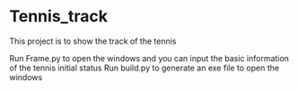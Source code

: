 # Tennis_track
This project is to show the track of the tennis

Run Frame.py to open the windows and you can input the basic information of the tennis initial status
Run build.py to generate an exe file to open the windows
